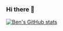 ### Hi there 👋

[![Ben's GitHub stats](https://github-readme-stats.vercel.app/api?username=bencoughlan7)](https://github.com/bencoughlan7/github-readme-stats&count_private=true&show_icons=true&theme=tokyonight)

<!--
**bencoughlan7/bencoughlan7** is a ✨ _special_ ✨ repository because its `README.md` (this file) appears on your GitHub profile.

Here are some ideas to get you started:

- 🔭 I’m currently working on ...
- 🌱 I’m currently learning ...
- 👯 I’m looking to collaborate on ...
- 🤔 I’m looking for help with ...
- 💬 Ask me about ...
- 📫 How to reach me: ...
- 😄 Pronouns: ...
- ⚡ Fun fact: ...
-->
